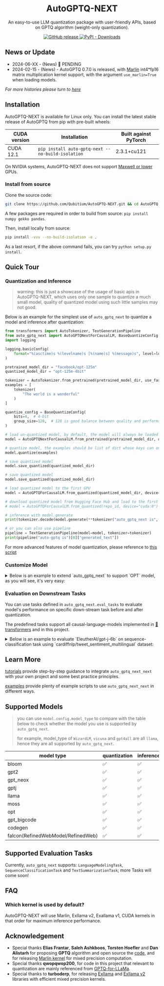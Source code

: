 <h1 align="center">AutoGPTQ-NEXT</h1>
<p align="center">An easy-to-use LLM quantization package with user-friendly APIs, based on GPTQ algorithm (weight-only quantization).</p>
<p align="center">
    <a href="https://github.com/PanQiWei/AutoGPTQ/releases">
        <img alt="GitHub release" src="https://img.shields.io/github/release/Qubitium/AutoGPTQ.svg">
    </a>
    <a href="https://pypi.org/project/auto-gptq/">
        <img alt="PyPI - Downloads" src="https://img.shields.io/pypi/dd/auto-gptq-next">
    </a>
</p>

## News or Update

- 2024-06-XX - (News)   🤗 PENDING
- 2024-02-15 - (News) - AutoGPTQ 0.7.0 is released, with [Marlin](https://github.com/IST-DASLab/marlin) int4*fp16 matrix multiplication kernel support, with the argument `use_marlin=True` when loading models.

*For more histories please turn to [here](docs/NEWS_OR_UPDATE.md)*

## Installation

AutoGPTQ-NEXT is available for Linux only. You can install the latest stable release of AutoGPTQ from pip with pre-built wheels:

| CUDA version | Installation                                                                                      | Built against PyTorch |
|-------------------|---------------------------------------------------------------------------------------------------|-----------------------|
| CUDA 12.1         | `pip install auto-gptq-next --no-build-isolation`                                                                            | 2.3.1+cu121           |


On NVIDIA systems, AutoGPTQ-NEXT does not support [Maxwell or lower](https://qiita.com/uyuni/items/733a93b975b524f89f46) GPUs.

### Install from source

Clone the source code:
```bash
git clone https://github.com/Qubitium/AutoGPTQ-NEXT.git && cd AutoGPTQ
```

A few packages are required in order to build from source: `pip install numpy gekko pandas`.

Then, install locally from source:
```bash
pip install -vvv --no-build-isolation -e .
```

As a last resort, if the above command fails, you can try `python setup.py install`.

## Quick Tour

### Quantization and Inference
> warning: this is just a showcase of the usage of basic apis in AutoGPTQ-NEXT, which uses only one sample to quantize a much small model, quality of quantized model using such little samples may not good.

Below is an example for the simplest use of `auto_gptq_next` to quantize a model and inference after quantization:
```python
from transformers import AutoTokenizer, TextGenerationPipeline
from auto_gptq_next import AutoGPTQNextForCausalLM, BaseQuantizeConfig
import logging

logging.basicConfig(
    format="%(asctime)s %(levelname)s [%(name)s] %(message)s", level=logging.INFO, datefmt="%Y-%m-%d %H:%M:%S"
)

pretrained_model_dir = "facebook/opt-125m"
quantized_model_dir = "opt-125m-4bit"

tokenizer = AutoTokenizer.from_pretrained(pretrained_model_dir, use_fast=True)
examples = [
    tokenizer(
        "The world is a wonderful"
    )
]

quantize_config = BaseQuantizeConfig(
    bits=4,  # 4-bit
    group_size=128,  # 128 is good balance between quality and performance
)

# load un-quantized model, by default, the model will always be loaded into CPU memory
model = AutoGPTQNextForCausalLM.from_pretrained(pretrained_model_dir, quantize_config)

# quantize model, the examples should be list of dict whose keys can only be "input_ids" and "attention_mask"
model.quantize(examples)

# save quantized model
model.save_quantized(quantized_model_dir)

# save quantized model
model.save_quantized(quantized_model_dir)

# load quantized model to the first GPU
model = AutoGPTQForCausalLM.from_quantized(quantized_model_dir, device="cuda:0")

# download quantized model from Hugging Face Hub and load to the first GPU
# model = AutoGPTQForCausalLM.from_quantized(repo_id, device="cuda:0")

# inference with model.generate
print(tokenizer.decode(model.generate(**tokenizer("auto_gptq_next is", return_tensors="pt").to(model.device))[0]))

# or you can also use pipeline
pipeline = TextGenerationPipeline(model=model, tokenizer=tokenizer)
print(pipeline("auto-gptq is")[0]["generated_text"])
```

For more advanced features of model quantization, please reference to [this script](examples/quantization/quant_with_alpaca.py)

### Customize Model
<details>

<summary>Below is an example to extend `auto_gptq_next` to support `OPT` model, as you will see, it's very easy:</summary>

```python
from auto_gptq_next.modeling import BaseGPTQForCausalLM


class OPTGPTQForCausalLM(BaseGPTQForCausalLM):
    # chained attribute name of transformer layer block
    layers_block_name = "model.decoder.layers"
    # chained attribute names of other nn modules that in the same level as the transformer layer block
    outside_layer_modules = [
        "model.decoder.embed_tokens", "model.decoder.embed_positions", "model.decoder.project_out",
        "model.decoder.project_in", "model.decoder.final_layer_norm"
    ]
    # chained attribute names of linear layers in transformer layer module
    # normally, there are four sub lists, for each one the modules in it can be seen as one operation,
    # and the order should be the order when they are truly executed, in this case (and usually in most cases),
    # they are: attention q_k_v projection, attention output projection, MLP project input, MLP project output
    inside_layer_modules = [
        ["self_attn.k_proj", "self_attn.v_proj", "self_attn.q_proj"],
        ["self_attn.out_proj"],
        ["fc1"],
        ["fc2"]
    ]
```
After this, you can use `OPTGPTQForCausalLM.from_pretrained` and other methods as shown in Basic.

</details>

### Evaluation on Downstream Tasks
You can use tasks defined in `auto_gptq_next.eval_tasks` to evaluate model's performance on specific down-stream task before and after quantization.

The predefined tasks support all causal-language-models implemented in [🤗 transformers](https://github.com/huggingface/transformers) and in this project.

<details>

<summary>Below is an example to evaluate `EleutherAI/gpt-j-6b` on sequence-classification task using `cardiffnlp/tweet_sentiment_multilingual` dataset:</summary>

```python
from functools import partial

import datasets
from transformers import AutoTokenizer, AutoModelForCausalLM, GenerationConfig

from auto_gptq_next import AutoGPTQNextForCausalLM, BaseQuantizeConfig
from auto_gptq_next.eval_tasks import SequenceClassificationTask


MODEL = "EleutherAI/gpt-j-6b"
DATASET = "cardiffnlp/tweet_sentiment_multilingual"
TEMPLATE = "Question:What's the sentiment of the given text? Choices are {labels}.\nText: {text}\nAnswer:"
ID2LABEL = {
    0: "negative",
    1: "neutral",
    2: "positive"
}
LABELS = list(ID2LABEL.values())


def ds_refactor_fn(samples):
    text_data = samples["text"]
    label_data = samples["label"]

    new_samples = {"prompt": [], "label": []}
    for text, label in zip(text_data, label_data):
        prompt = TEMPLATE.format(labels=LABELS, text=text)
        new_samples["prompt"].append(prompt)
        new_samples["label"].append(ID2LABEL[label])

    return new_samples


#  model = AutoModelForCausalLM.from_pretrained(MODEL).eval().half().to("cuda:0")
model = AutoGPTQNextForCausalLM.from_pretrained(MODEL, BaseQuantizeConfig())
tokenizer = AutoTokenizer.from_pretrained(MODEL)

task = SequenceClassificationTask(
        model=model,
        tokenizer=tokenizer,
        classes=LABELS,
        data_name_or_path=DATASET,
        prompt_col_name="prompt",
        label_col_name="label",
        **{
            "num_samples": 1000,  # how many samples will be sampled to evaluation
            "sample_max_len": 1024,  # max tokens for each sample
            "block_max_len": 2048,  # max tokens for each data block
            # function to load dataset, one must only accept data_name_or_path as input
            # and return datasets.Dataset
            "load_fn": partial(datasets.load_dataset, name="english"),
            # function to preprocess dataset, which is used for datasets.Dataset.map,
            # must return Dict[str, list] with only two keys: [prompt_col_name, label_col_name]
            "preprocess_fn": ds_refactor_fn,
            # truncate label when sample's length exceed sample_max_len
            "truncate_prompt": False
        }
    )

# note that max_new_tokens will be automatically specified internally based on given classes
print(task.run())

# self-consistency
print(
    task.run(
        generation_config=GenerationConfig(
            num_beams=3,
            num_return_sequences=3,
            do_sample=True
        )
    )
)
```

</details>

## Learn More
[tutorials](docs/tutorial) provide step-by-step guidance to integrate `auto_gptq_next_next` with your own project and some best practice principles.

[examples](examples/README.md) provide plenty of example scripts to use `auto_gptq_next_next` in different ways.

## Supported Models

> you can use `model.config.model_type` to compare with the table below to check whether the model you use is supported by `auto_gptq_next`.
>
> for example, model_type of `WizardLM`, `vicuna` and `gpt4all` are all `llama`, hence they are all supported by `auto_gptq_next`.

| model type                         | quantization | inference | 
|------------------------------------|--------------|-----------|
| bloom                              | ✅            | ✅         |
| gpt2                               | ✅            | ✅         | 
| gpt_neox                           | ✅            | ✅         |
| gptj                               | ✅            | ✅         | 
| llama                              | ✅            | ✅         | 
| moss                               | ✅            | ✅         |
| opt                                | ✅            | ✅         |
| gpt_bigcode                        | ✅            | ✅         |
| codegen                            | ✅            | ✅         |
| falcon(RefinedWebModel/RefinedWeb) | ✅            | ✅         |

## Supported Evaluation Tasks
Currently, `auto_gptq_next` supports: `LanguageModelingTask`, `SequenceClassificationTask` and `TextSummarizationTask`; more Tasks will come soon!

## FAQ

### Which kernel is used by default?

AutoGPTQ-NEXT will use Marlin, Exllama v2, Exallama v1, CUDA kernels in that order for maximum inference performance.

## Acknowledgement
- Special thanks **Elias Frantar**, **Saleh Ashkboos**, **Torsten Hoefler** and **Dan Alistarh** for proposing **GPTQ** algorithm and open source the [code](https://github.com/IST-DASLab/gptq), and for releasing [Marlin kernel](https://github.com/IST-DASLab/marlin) for mixed precision computation.
- Special thanks **qwopqwop200**, for code in this project that relevant to quantization are mainly referenced from [GPTQ-for-LLaMa](https://github.com/qwopqwop200/GPTQ-for-LLaMa/tree/cuda).
- Special thanks to **turboderp**, for releasing [Exllama](https://github.com/turboderp/exllama) and [Exllama v2](https://github.com/turboderp/exllamav2) libraries with efficient mixed precision kernels.
